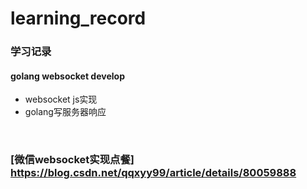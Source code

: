 # learning_record
### 学习记录


#### golang websocket develop
- websocket js实现
- golang写服务器响应
<br>

### [微信websocket实现点餐] https://blog.csdn.net/qqxyy99/article/details/80059888
